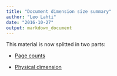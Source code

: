 ```yaml
---
title: "Document dimension size summary"
author: "Leo Lahti"
date: "2016-10-27"
output: markdown_document
---
```


This material is now splitted in two parts:

  * [Page counts](pagecount.md)

  * [Physical dimension](dimension.md)


